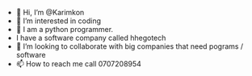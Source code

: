 - 👋 Hi, I’m @Karimkon
- 👀 I’m interested in coding
- 🌱 I am a python programmer.
- I have a software company called hhegotech
- 💞️ I’m looking to collaborate with big companies that need pograms / software
- 📫 How to reach me call 0707208954

<!---
Karimkon/Karimkon is a ✨ special ✨ repository because its `README.md` (this file) appears on your GitHub profile.
You can click the Preview link to take a look at your changes.
--->
